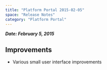```yaml
---
title: "Platform Portal 2015-02-05"
space: "Release Notes"
category: "Platform Portal"
---
```



***Date: February 5, 2015***

## Improvements

*   Various small user interface improvements